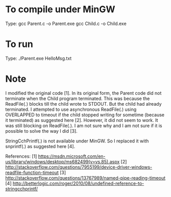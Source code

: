 To compile under MinGW
======================
Type:
   gcc Parent.c -o Parent.exe
   gcc Child.c -o Child.exe
   
To run
======
Type:
   ./Parent.exe HelloMsg.txt
   
Note
====
I modified the original code [1]. In its original form, the Parent code did
not terminate when the Child program terminated. This was because the
ReadFile(.) blocks till the child wrote to STDOUT. But the child had already
terminated. I attempted to use asynchronous ReadFile(.) using OVERLAPPED to
timeout if the child stopped writing for sometime (because it terminated) as
suggested here [2]. However, it did not seem to work. It was still blocking on
ReadFile(.). I am not sure why and I am not sure if it is possible to solve
the way I did [3]. 

StringCchPrintf(.) is not available under MinGW. So I replaced it with
snprintf(.) as suggested here [4].
   
   
References:
[1]  https://msdn.microsoft.com/en-us/library/windows/desktop/ms682499(v=vs.85).aspx
[2]  http://stackoverflow.com/questions/7955199/device-driver-windows-readfile-function-timeout
[3]  http://stackoverflow.com/questions/13767989/named-pipe-reading-timeout
[4]  http://betterlogic.com/roger/2010/08/undefined-reference-to-stringcchprintf/